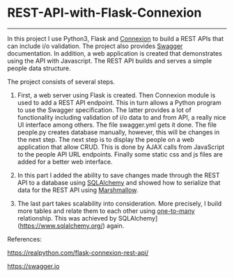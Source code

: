 # REST-API-with-Flask-Connexion

****

In this project  I use Python3, Flask and [Connexion](/https://github.com/zalando/connexion) to build a REST APIs
that can include i/o validation. The project also provides [Swagger](/https://swagger.io) documentation. In addition,
a web application is created that demonstrates using the API with Javascript. The REST API builds  and serves a simple 
people data structure.

The project consists of several steps.

1.  First, a web server using Flask is created. Then Connexion module is used to add a REST API endpoint. This in turn allows a Python program to use the Swagger specification. The latter provides a lot of functionality including validation of i/o data to and from API, a really nice UI interface among others. The file swagger.yml gets it done. The file people.py creates database manually, however, this will be changes in the next step. The next step is to display the people on a web application that allow CRUD. This is done by AJAX calls from JavaScript to the people API URL endpoints. Finally some static css and js files are added for a better web interface.

2. In this part I  added the ability to save changes made through the REST API to a database using [SQLAlchemy](https://www.sqlalchemy.org/) and showed how to serialize  that data for the REST API using [Marshmallow](https://marshmallow.readthedocs.io/en/stable/).

3. The last part takes scalability into consideration. More precisely, I build more tables and relate them to each other using [one-to-many](https://en.wikipedia.org/wiki/One-to-many_(data_model)) relationship. This was achieved by SQLAlchemy](https://www.sqlalchemy.org/) again.



References:

https://realpython.com/flask-connexion-rest-api/

https://swagger.io





